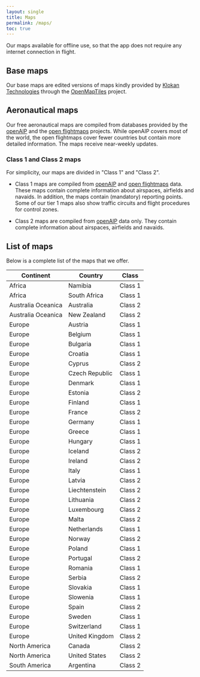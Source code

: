 ```yaml
---
layout: single
title: Maps
permalink: /maps/
toc: true
---
```


Our maps available for offline use, so that the app does not require any internet connection in flight.

## Base maps

Our base maps are edited versions of maps kindly provided by [Klokan Technologies](https://www.klokantech.com/) through the [OpenMapTiles](https://openmaptiles.org) project.


## Aeronautical maps

Our free aeronautical maps are compiled from databases provided by the [openAIP](http://openaip.net) and the [open flightmaps](https://www.openflightmaps.org/) projects. While openAIP covers most of the world, the open flightmaps cover fewer countries but contain more detailed information. The maps receive near-weekly updates.


### Class 1 and Class 2 maps

For simplicity, our maps are divided in "Class 1" and "Class 2".

- Class 1 maps are compiled from [openAIP](http://openaip.net) and [open flightmaps](https://www.openflightmaps.org/) data. These maps contain complete information about airspaces, airfields and navaids.  In addition, the maps contain (mandatory) reporting points. Some of our tier 1 maps also show traffic circuits and flight procedures for control zones.

- Class 2 maps are compiled from [openAIP](http://openaip.net) data only. They contain complete information about airspaces, airfields and navaids.

## List of maps
Below is a complete list of the maps that we offer.

Continent | Country | Class
--- | --- | ---
Africa | Namibia | Class 1
Africa | South Africa | Class 1
Australia Oceanica | Australia | Class 2
Australia Oceanica | New Zealand | Class 2
Europe | Austria | Class 1
Europe | Belgium | Class 1
Europe | Bulgaria | Class 1
Europe | Croatia | Class 1
Europe | Cyprus | Class 2
Europe | Czech Republic | Class 1
Europe | Denmark | Class 1
Europe | Estonia | Class 2
Europe | Finland | Class 1
Europe | France | Class 2
Europe | Germany | Class 1
Europe | Greece | Class 1
Europe | Hungary | Class 1
Europe | Iceland | Class 2
Europe | Ireland | Class 2
Europe | Italy | Class 1
Europe | Latvia | Class 2
Europe | Liechtenstein | Class 2
Europe | Lithuania | Class 2
Europe | Luxembourg | Class 2
Europe | Malta | Class 2
Europe | Netherlands | Class 1
Europe | Norway | Class 2
Europe | Poland | Class 1
Europe | Portugal | Class 2
Europe | Romania | Class 1
Europe | Serbia | Class 2
Europe | Slovakia | Class 1
Europe | Slowenia | Class 1
Europe | Spain | Class 2
Europe | Sweden | Class 1
Europe | Switzerland | Class 1
Europe | United Kingdom | Class 2
North America | Canada | Class 2
North America | United States | Class 2
South America | Argentina | Class 2
